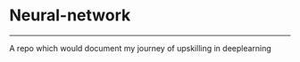 # Neural-network
-------------------
A repo which would document my journey of upskilling in deeplearning
